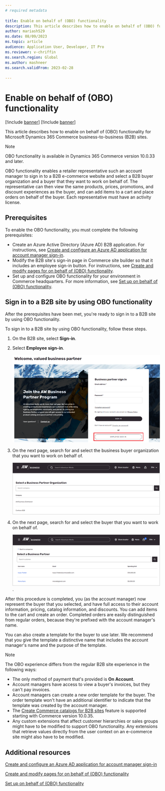 ```yaml
---
# required metadata

title: Enable on behalf of (OBO) functionality
description: This article describes how to enable on behalf of (OBO) functionality for Microsoft Dynamics 365 Commerce business-to-business (B2B) sites.
author: mariash529
ms.date: 08/09/2023
ms.topic: article
audience: Application User, Developer, IT Pro
ms.reviewer: v-chriffin
ms.search.region: Global
ms.author: mashneer
ms.search.validFrom: 2023-02-28

---
```


# Enable on behalf of (OBO) functionality

[!include [banner](includes/banner.md)]
[!include [banner](includes/preview-banner.md)]

This article describes how to enable on behalf of (OBO) functionality for Microsoft Dynamics 365 Commerce business-to-business (B2B) sites.

> [!NOTE]
> OBO functionality is available in Dynamics 365 Commerce version 10.0.33 and later.

OBO functionality enables a retailer representative such an account manager to sign in to a B2B e-commerce website and select a B2B buyer organization and a buyer that they want to work on behalf of. The representative can then view the same products, prices, promotions, and discount experiences as the buyer, and can add items to a cart and place orders on behalf of the buyer. Each representative must have an activity license. 

## Prerequisites

To enable the OBO functionality, you must complete the following prerequisites:

- Create an Azure Active Directory (Azure AD) B2B application. For instructions, see [Create and configure an Azure AD application for account manager sign-in](obo-create-aad-application.md).
- Modify the B2B site's sign-in page in Commerce site builder so that it includes an employee sign-in button. For instructions, see [Create and modify pages for on behalf of (OBO) functionality](obo-add-pages-site-builder.md).
- Set up and configure OBO functionality for your environment in Commerce headquarters. For more information, see [Set up on behalf of (OBO) functionality](obo-configure-hq.md).

## Sign in to a B2B site by using OBO functionality

After the prerequisites have been met, you're ready to sign in to a B2B site by using OBO functionality.

To sign in to a B2B site by using OBO functionality, follow these steps.

1. On the B2B site, select **Sign-in**.
1. Select **Employee sign-in**.

    ![Example of the Employee sign-in button on the Sign-in page for a business partner user.](media/obo-sign-in-experience.png)

1. On the next page, search for and select the business buyer organization that you want to work on behalf of.

    ![Example of the Select a Business Partner Organization page.](media/obo-select-business-partners-org-new.png)

1. On the next page, search for and select the buyer that you want to work on behalf of.

     ![Example of the Select a Business Partner User page.](media/obo-select-business-partners-users4.png).

After this procedure is completed, you (as the account manager) now represent the buyer that you selected, and have full access to their account information, pricing, catalog information, and discounts. You can add items to the cart and create an order. Completed orders are easily distinguished from regular orders, because they're prefixed with the account manager's name.

You can also create a template for the buyer to use later. We recommend that you give the template a distinctive name that includes the account manager's name and the purpose of the template.

> [!NOTE]
> The OBO experience differs from the regular B2B site experience in the following ways:
> - The only method of payment that's provided is **On Account**.
> - Account managers have access to view a buyer's invoices, but they can't pay invoices.
> - Account managers can create a new order template for the buyer. The order template won't have an additional identifier to indicate that the template was created by the account manager.
> - The [Create Commerce catalogs for B2B sites](catalogs-b2b-sites.md) feature is supported starting with Commerce version 10.0.35. 
> - Any custom extensions that affect customer hierarchies or sales groups might have to be modified to support OBO functionality. Any extensions that retrieve values directly from the user context on an e-commerce site might also have to be modified.

## Additional resources

[Create and configure an Azure AD application for account manager sign-in](obo-create-aad-application.md)

[Create and modify pages for on behalf of (OBO) functionality](obo-add-pages-site-builder.md)

[Set up on behalf of (OBO) functionality](obo-configure-hq.md)
